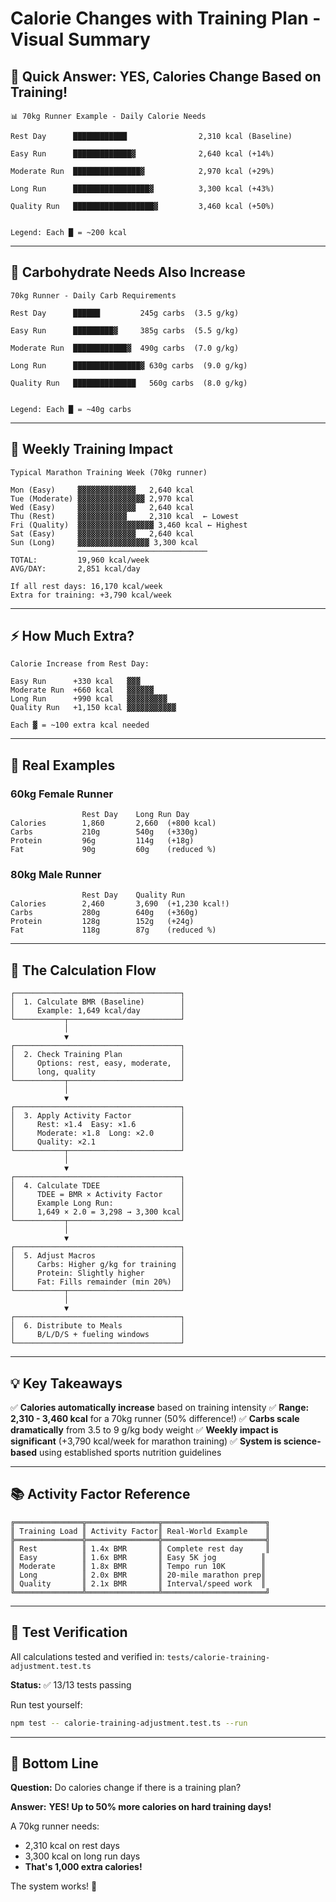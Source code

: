 # Calorie Changes with Training Plan - Visual Summary

## 🎯 Quick Answer: YES, Calories Change Based on Training!

```
📊 70kg Runner Example - Daily Calorie Needs

Rest Day      ████████████                2,310 kcal (Baseline)
              
Easy Run      █████████████▓              2,640 kcal (+14%)
                           
Moderate Run  ███████████████▓            2,970 kcal (+29%)
                           
Long Run      █████████████████▓          3,300 kcal (+43%)
                           
Quality Run   ██████████████████▓         3,460 kcal (+50%)


Legend: Each █ = ~200 kcal
```

---

## 🍞 Carbohydrate Needs Also Increase

```
70kg Runner - Daily Carb Requirements

Rest Day      ██████         245g carbs  (3.5 g/kg)
              
Easy Run      █████████▓     385g carbs  (5.5 g/kg)
                           
Moderate Run  ████████████▓  490g carbs  (7.0 g/kg)
                           
Long Run      ███████████████▓ 630g carbs  (9.0 g/kg)
                           
Quality Run   ██████████████   560g carbs  (8.0 g/kg)


Legend: Each █ = ~40g carbs
```

---

## 📅 Weekly Training Impact

```
Typical Marathon Training Week (70kg runner)

Mon (Easy)     ▓▓▓▓▓▓▓▓▓▓▓▓▓   2,640 kcal
Tue (Moderate) ▓▓▓▓▓▓▓▓▓▓▓▓▓▓▓ 2,970 kcal
Wed (Easy)     ▓▓▓▓▓▓▓▓▓▓▓▓▓   2,640 kcal
Thu (Rest)     ▓▓▓▓▓▓▓▓▓▓▓     2,310 kcal  ← Lowest
Fri (Quality)  ▓▓▓▓▓▓▓▓▓▓▓▓▓▓▓▓▓ 3,460 kcal ← Highest
Sat (Easy)     ▓▓▓▓▓▓▓▓▓▓▓▓▓   2,640 kcal
Sun (Long)     ▓▓▓▓▓▓▓▓▓▓▓▓▓▓▓▓ 3,300 kcal
               ─────────────────────────────
TOTAL:         19,960 kcal/week
AVG/DAY:       2,851 kcal/day

If all rest days: 16,170 kcal/week
Extra for training: +3,790 kcal/week
```

---

## ⚡ How Much Extra?

```
Calorie Increase from Rest Day:

Easy Run      +330 kcal   ▓▓▓
Moderate Run  +660 kcal   ▓▓▓▓▓▓
Long Run      +990 kcal   ▓▓▓▓▓▓▓▓▓
Quality Run   +1,150 kcal ▓▓▓▓▓▓▓▓▓▓▓

Each ▓ = ~100 extra kcal needed
```

---

## 🏃 Real Examples

### 60kg Female Runner

```
                Rest Day    Long Run Day
Calories        1,860       2,660  (+800 kcal)
Carbs           210g        540g   (+330g)
Protein         96g         114g   (+18g)
Fat             90g         60g    (reduced %)
```

### 80kg Male Runner

```
                Rest Day    Quality Run
Calories        2,460       3,690  (+1,230 kcal!)
Carbs           280g        640g   (+360g)
Protein         128g        152g   (+24g)
Fat             118g        87g    (reduced %)
```

---

## 🔄 The Calculation Flow

```
┌─────────────────────────────────────┐
│  1. Calculate BMR (Baseline)        │
│     Example: 1,649 kcal/day         │
└───────────┬─────────────────────────┘
            │
            ▼
┌─────────────────────────────────────┐
│  2. Check Training Plan             │
│     Options: rest, easy, moderate,  │
│     long, quality                   │
└───────────┬─────────────────────────┘
            │
            ▼
┌─────────────────────────────────────┐
│  3. Apply Activity Factor           │
│     Rest: ×1.4  Easy: ×1.6          │
│     Moderate: ×1.8  Long: ×2.0      │
│     Quality: ×2.1                   │
└───────────┬─────────────────────────┘
            │
            ▼
┌─────────────────────────────────────┐
│  4. Calculate TDEE                  │
│     TDEE = BMR × Activity Factor    │
│     Example Long Run:               │
│     1,649 × 2.0 = 3,298 → 3,300 kcal│
└───────────┬─────────────────────────┘
            │
            ▼
┌─────────────────────────────────────┐
│  5. Adjust Macros                   │
│     Carbs: Higher g/kg for training │
│     Protein: Slightly higher        │
│     Fat: Fills remainder (min 20%)  │
└───────────┬─────────────────────────┘
            │
            ▼
┌─────────────────────────────────────┐
│  6. Distribute to Meals             │
│     B/L/D/S + fueling windows       │
└─────────────────────────────────────┘
```

---

## 💡 Key Takeaways

✅ **Calories automatically increase** based on training intensity
✅ **Range: 2,310 - 3,460 kcal** for a 70kg runner (50% difference!)
✅ **Carbs scale dramatically** from 3.5 to 9 g/kg body weight
✅ **Weekly impact is significant** (+3,790 kcal/week for marathon training)
✅ **System is science-based** using established sports nutrition guidelines

---

## 📚 Activity Factor Reference

```
╔═══════════════╦════════════════╦═══════════════════════╗
║ Training Load ║ Activity Factor║ Real-World Example    ║
╠═══════════════╬════════════════╬═══════════════════════╣
║ Rest          ║ 1.4x BMR       ║ Complete rest day     ║
║ Easy          ║ 1.6x BMR       ║ Easy 5K jog          ║
║ Moderate      ║ 1.8x BMR       ║ Tempo run 10K        ║
║ Long          ║ 2.0x BMR       ║ 20-mile marathon prep║
║ Quality       ║ 2.1x BMR       ║ Interval/speed work  ║
╚═══════════════╩════════════════╩═══════════════════════╝
```

---

## 🧪 Test Verification

All calculations tested and verified in:
`tests/calorie-training-adjustment.test.ts`

**Status:** ✅ 13/13 tests passing

Run test yourself:
```bash
npm test -- calorie-training-adjustment.test.ts --run
```

---

## 🎯 Bottom Line

**Question:** Do calories change if there is a training plan?

**Answer:** **YES! Up to 50% more calories on hard training days!**

A 70kg runner needs:
- 2,310 kcal on rest days
- 3,300 kcal on long run days
- **That's 1,000 extra calories!**

The system works! 🚀

